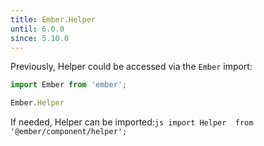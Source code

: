 ```yaml
---
title: Ember.Helper
until: 6.0.0
since: 5.10.0
---
```



Previously, Helper could be accessed via the `Ember` import:
```js
import Ember from 'ember';

Ember.Helper
```

 If needed, Helper can be imported:```js
import Helper  from '@ember/component/helper';```
